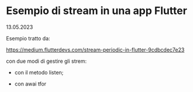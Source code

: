 # Esempio di stream in una app Flutter
13.05.2023

Esempio tratto da:

https://medium.flutterdevs.com/stream-periodic-in-flutter-9cdbcdec7e23

con due modi di gestire gli strem:

- con il metodo listen;

- con awai tfor